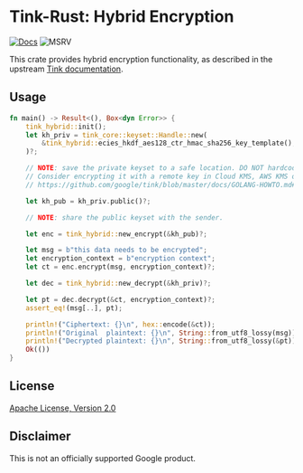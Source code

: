 # Tink-Rust: Hybrid Encryption

[![Docs](https://img.shields.io/badge/docs-rust-brightgreen?style=for-the-badge)](https://docs.rs/tink-hybrid)
![MSRV](https://img.shields.io/badge/rustc-1.60+-yellow?style=for-the-badge)

This crate provides hybrid encryption functionality, as described in the upstream
[Tink documentation](https://github.com/google/tink/blob/master/docs/PRIMITIVES.md#hybrid-encryption).

## Usage

<!-- prettier-ignore-start -->
[embedmd]:# (../examples/hybrid/src/main.rs Rust /fn main/ /^}/)
```Rust
fn main() -> Result<(), Box<dyn Error>> {
    tink_hybrid::init();
    let kh_priv = tink_core::keyset::Handle::new(
        &tink_hybrid::ecies_hkdf_aes128_ctr_hmac_sha256_key_template(),
    )?;

    // NOTE: save the private keyset to a safe location. DO NOT hardcode it in source code.
    // Consider encrypting it with a remote key in Cloud KMS, AWS KMS or HashiCorp Vault.  See
    // https://github.com/google/tink/blob/master/docs/GOLANG-HOWTO.md#storing-and-loading-existing-keysets.

    let kh_pub = kh_priv.public()?;

    // NOTE: share the public keyset with the sender.

    let enc = tink_hybrid::new_encrypt(&kh_pub)?;

    let msg = b"this data needs to be encrypted";
    let encryption_context = b"encryption context";
    let ct = enc.encrypt(msg, encryption_context)?;

    let dec = tink_hybrid::new_decrypt(&kh_priv)?;

    let pt = dec.decrypt(&ct, encryption_context)?;
    assert_eq!(msg[..], pt);

    println!("Ciphertext: {}\n", hex::encode(&ct));
    println!("Original  plaintext: {}\n", String::from_utf8_lossy(msg));
    println!("Decrypted plaintext: {}\n", String::from_utf8_lossy(&pt));
    Ok(())
}
```
<!-- prettier-ignore-end -->

## License

[Apache License, Version 2.0](http://www.apache.org/licenses/LICENSE-2.0)

## Disclaimer

This is not an officially supported Google product.
